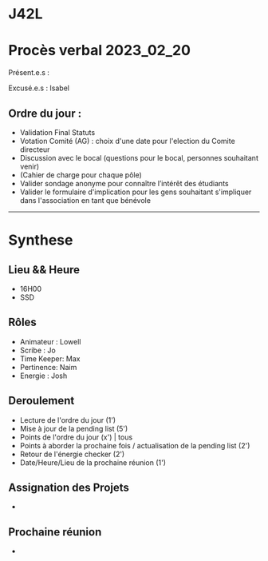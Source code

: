 # J42L

# Procès verbal 2023_02_20


Présent.e.s :


Excusé.e.s : Isabel 


## Ordre du jour :

- Validation Final Statuts
- Votation Comité (AG) : choix d'une date pour l'election du Comite directeur
- Discussion avec le bocal (questions pour le bocal, personnes souhaitant venir)
- (Cahier de charge pour chaque pôle)
- Valider sondage anonyme pour connaître l’intérêt des étudiants
- Valider le formulaire d'implication pour les gens souhaitant s'impliquer dans l'association en tant que bénévole


---

# Synthese

## Lieu && Heure
- 16H00
- SSD

## Rôles
- Animateur : Lowell
- Scribe : Jo
- Time Keeper: Max
- Pertinence: Naim
- Energie : Josh

## Deroulement
- Lecture de l'ordre du jour (1')
- Mise à jour de la pending list (5')
- Points de l'ordre du jour (x') | tous
- Points à aborder la prochaine fois / actualisation de la pending list (2')
- Retour de l'énergie checker (2')
- Date/Heure/Lieu de la prochaine réunion (1')

## Assignation des Projets
- 

## Prochaine réunion
- 







